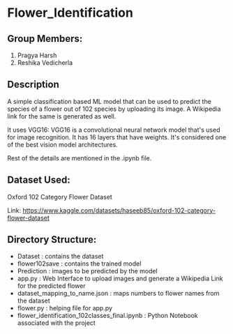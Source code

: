 # Flower_Identification

## Group Members:
1. Pragya Harsh
2. Reshika Vedicherla

## Description
A simple classification based ML model that can be used to predict the species of a flower out of 102 species by uploading its image. A Wikipedia link for the same is generated as well. 

It uses VGG16: VGG16 is a convolutional neural network model that's used for image recognition. It has 16 layers that have weights. It's considered one of the best vision model architectures.

Rest of the details are mentioned in the .ipynb file.

## Dataset Used: 
Oxford 102 Category Flower Dataset

Link: https://www.kaggle.com/datasets/haseeb85/oxford-102-category-flower-dataset

## Directory Structure:
- Dataset : contains the dataset
- flower102save : contains the trained model
- Prediction : images to be predicted by the model
- app.py : Web Interface to upload images and generate a Wikipedia Link for the predicted flower
- dataset_mapping_to_name.json : maps numbers to flower names from the dataset
- flower.py : helping file for app.py
- flower_identification_102classes_final.ipynb : Python Notebook associated with the project
